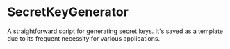 # SecretKeyGenerator
A straightforward script for generating secret keys. It's saved as a template due to its frequent necessity for various applications.
